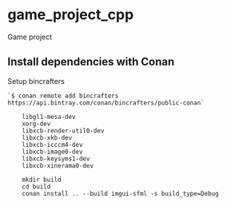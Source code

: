# game_project_cpp
Game project

## Install dependencies with Conan

Setup bincrafters
    
    `$ conan remote add bincrafters https://api.bintray.com/conan/bincrafters/public-conan`


````
    libgl1-mesa-dev
    xorg-dev
    libxcb-render-util0-dev
    libxcb-xkb-dev
    libxcb-icccm4-dev
    libxcb-image0-dev
    libxcb-keysyms1-dev
    libxcb-xinerama0-dev
    
    mkdir build
    cd build
    conan install .. --build imgui-sfml -s build_type=Debug
````